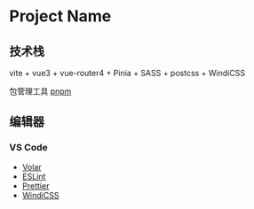 # Project Name

## 技术栈

vite + vue3 + vue-router4 + Pinia + SASS + postcss + WindiCSS

包管理工具 [pnpm](https://pnpm.io/)

## 编辑器

### VS Code

-   [Volar](https://marketplace.visualstudio.com/items?itemName=Vue.volar)
-   [ESLint](https://marketplace.visualstudio.com/items?itemName=dbaeumer.vscode-eslint)
-   [Prettier](https://marketplace.visualstudio.com/items?itemName=esbenp.prettier-vscode)
-   [WindiCSS](https://marketplace.visualstudio.com/items?itemName=voorjaar.windicss-intellisense)
